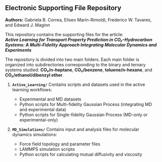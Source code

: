 ## Electronic Supporting File Repository

**Authors:** Gabriela B. Correa, Eliseo Marin-Rimoldi, Frederico W. Tavares, and Edward J. Maginn

This repository contains the supporting files for the article:  
**_Active Learning for Transport Property Prediction in CO₂–Hydrocarbon Systems: A Multi-Fidelity Approach Integrating Molecular Dynamics and Experiments_**

The repository is divided into two main folders. Each main folder is organized into subdirectories corresponding to the binary and ternary systems studied: **CO₂/n-heptane**, **CO₂/benzene**, **toluene/n-hexane**, and **CO₂/ethanol/dibenzyl ether**.

1. **`Active_Learning/`**
   Contains scripts and datasets used in the active learning workflows:
   - Experimental and MD datasets  
   - Python scripts for Multi-fidelity Gaussian Process (integrating MD and experimental data) 
   - Python scripts for Single-fidelity Gaussian Process (MD-only or experimental-only)

2. **`MD_Simulations/`**
   Contains input and analysis files for molecular dynamics simulations:
   - Force field topology and parameter files  
   - LAMMPS simulation scripts  
   - Python scripts for calculating mutual diffusivity and viscosity
